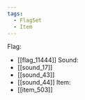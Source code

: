 ```yaml
---
tags:
  - FlagSet
  - Item
---
```

Flag:
- [[flag_11444]]
Sound:
- [[sound_17]]
- [[sound_43]]
- [[sound_44]]
Item:
- [[item_503]]
